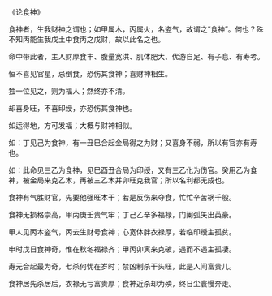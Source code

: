 《论食神》

食神者，生我财神之谓也；如甲属木，丙属火，名盗气，故谓之“食神”。何也？殊不知丙能生我戊土中食丙之戊财，故以此名之也。

命中带此者，主人财厚食丰、腹量宽洪、肌体肥大、优游自足、有子息、有寿考。

恒不喜见官星，忌倒食，恐伤其食神；喜财神相生。

独一位见之，则为福人；然终亦不清。

却喜身旺，不喜印绶，亦恐伤其食神也。

如运得地，方可发福；大概与财神相似。

如：丁见己为食神，有一丑巳合起金局得之为财；又喜身不弱，所以有官亦有寿也。

   如：此命见三乙为食神，见巳酉丑合局为印绶，又有三乙化为伤官。癸用乙为食神，被金局来克乙木，再被三乙木并卯旺克我官；所以名利都无成也。

   食神有气胜财官，先要他强旺本干；若是反伤来夺食，忙忙辛苦祸千般。

   食神无损格崇高，甲丙庚壬贵气牢；丁己乙辛多福禄，门阑弧矢出英豪。

甲人见丙本盗气，丙去生财号食神；心宽体胖衣禄厚，若临印绶主孤贫。

申时戊日食神奇，惟在秋冬福禄齐；甲丙卯寅来克破，遇而不遇主孤凄。

寿元合起最为奇，七杀何忧在岁时；禁凶制杀干头旺，此是人间富贵儿。

食神居先杀居后，衣禄无亏富贵厚；食神近杀却为殃，终日尘寰慢奔走。

